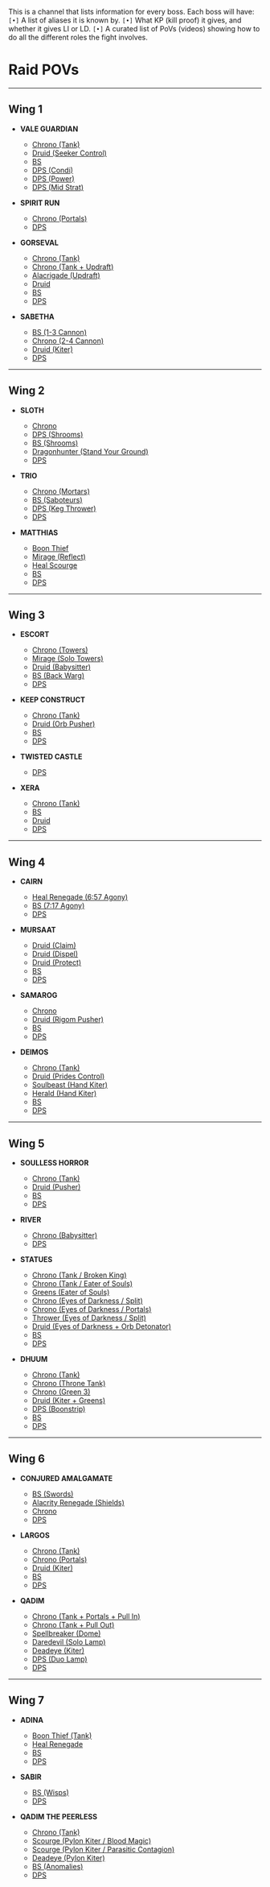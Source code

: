 This is a channel that lists information for every boss. Each boss will have:
`[•]` A list of aliases it is known by.
`[•]` What KP (kill proof) it gives, and whether it gives LI or LD.
`[•]` A curated list of PoVs (videos) showing how to do all the different roles the fight involves.

# Raid POVs

---

## Wing 1
* **VALE GUARDIAN**
	- [Chrono (Tank)](https://youtu.be/CAGlgKkwACw)
	- [Druid (Seeker Control)](https://youtu.be/7V_Ew_xCZDM)
	- [BS](https://youtu.be/e2fEPSttoqg)
	- [DPS (Condi)](https://youtu.be/TmouJVFStC4)
	- [DPS (Power)](https://youtu.be/1LrNn-a5DyQ)
	- [DPS (Mid Strat)](https://youtu.be/dWnZAucAKm8)

* **SPIRIT RUN**
	- [Chrono (Portals)](https://youtu.be/0uWESE80lkE)
	- [DPS](https://youtu.be/q4q_nq-4vVg)

* **GORSEVAL**
	- [Chrono (Tank)](https://youtu.be/BeZ05d15GWc)
	- [Chrono (Tank + Updraft)](https://youtu.be/rdZ8oWbIrj8)
	- [Alacrigade (Updraft)](https://youtu.be/3wlQwa7Fx4k)
	- [Druid](https://youtu.be/d0L0prxQH1I)
	- [BS](https://youtu.be/RasqA-G7PNg)
	- [DPS](https://youtu.be/xqfs3FS2xG0)

* **SABETHA**
	- [BS (1-3 Cannon)](https://youtu.be/TMM0_ps3O7Q)
	- [Chrono (2-4 Cannon)](https://youtu.be/DElumBHNbeM)
	- [Druid (Kiter)](https://youtu.be/XkddURUl9EE)
	- [DPS](https://youtu.be/MindohjSwNA)

---

## Wing 2
* **SLOTH**
	- [Chrono](https://youtu.be/u4mb6yjEulo)
	- [DPS (Shrooms)](https://youtu.be/YXzpOUoDVZw)
	- [BS (Shrooms)](https://youtu.be/ihM1db0M37A)
	- [Dragonhunter (Stand Your Ground)](https://youtu.be/vVffM-aIExc)
	- [DPS](https://youtu.be/4JqUNxb3aBI)

* **TRIO**
	- [Chrono (Mortars)](https://youtu.be/eKTS5YPELlY)
	- [BS (Saboteurs)](https://youtu.be/nnw1pa0a_4k)
	- [DPS (Keg Thrower)](https://youtu.be/eQvs3W5VJcw)
	- [DPS](https://youtu.be/RZtas5B3FjI)

* **MATTHIAS**
	- [Boon Thief](https://youtu.be/23_YsTTIV3Q)
	- [Mirage (Reflect)](https://youtu.be/a23mTxiYaHQ)
	- [Heal Scourge](https://youtu.be/2JPK2x7RwY8)
	- [BS](https://youtu.be/hJ6gmW_9rIo)
	- [DPS](https://youtu.be/9JOa0hkGJH0)

---

## Wing 3
* **ESCORT**
	- [Chrono (Towers)](https://youtu.be/ZzI6Uf7bopU)
	- [Mirage (Solo Towers)](https://youtu.be/tYrQ4_uGt9g)
	- [Druid (Babysitter)](https://youtu.be/suWLGKKy_3E)
	- [BS (Back Warg)](https://youtu.be/teWW5SCivdg)
	- [DPS](https://youtu.be/ki-Hkka5Bo0)

* **KEEP CONSTRUCT**
	- [Chrono (Tank)](https://youtu.be/jFP7oklGeGI)
	- [Druid (Orb Pusher)](https://youtu.be/gcxRonJ8Wzw)
	- [BS](https://youtu.be/eNnEHaeMicI)
	- [DPS](https://youtu.be/xLa5kAMan0s)

* **TWISTED CASTLE**
	- [DPS](https://youtu.be/R-oMS3vA2FM)

* **XERA**
	- [Chrono (Tank)](https://youtu.be/FY1yca1fIV8)
	- [BS](https://youtu.be/CE1CGuDcJso)
	- [Druid](https://youtu.be/9_j2mpunrl8)
	- [DPS](https://youtu.be/235WeQYBGhs)

---

## Wing 4
* **CAIRN**
	- [Heal Renegade (6:57 Agony)](https://youtu.be/8Ky-K2nLWNc)
	- [BS (7:17 Agony)](https://youtu.be/hqmfkYT3XpI)
	- [DPS](https://youtu.be/yLz_zSCm5zE)

* **MURSAAT**
	- [Druid (Claim)](https://youtu.be/mPuzAE4AjUc)
	- [Druid (Dispel)](https://youtu.be/rTXwJBg0lVc)
	- [Druid (Protect)](https://youtu.be/FMT-ctKm8uQ)
	- [BS](https://youtu.be/aOnccAmEDxU)
	- [DPS](https://youtu.be/xxcJqk7uLwE)

* **SAMAROG**
	- [Chrono](https://youtu.be/951DyFOdxhk)
	- [Druid (Rigom Pusher)](https://youtu.be/Fg3J7usmaHk)
	- [BS](https://youtu.be/3tzgnoYj7jE?t=2)
	- [DPS](https://youtu.be/dZWxP_v6GO4)

* **DEIMOS**
	- [Chrono (Tank)](https://youtu.be/ai4ty-4Ex3I)
	- [Druid (Prides Control)](https://youtu.be/xJ_xm8UYKFk)
	- [Soulbeast (Hand Kiter)](https://youtu.be/IukfOGbuKug)
	- [Herald (Hand Kiter)](https://youtu.be/bs4kSdFFHWc)
	- [BS](https://youtu.be/TLETc4e9eAQ)
	- [DPS](https://youtu.be/SA8eGZYjp5Q)

---

## Wing 5
* **SOULLESS HORROR**
	- [Chrono (Tank)](https://youtu.be/nRs7X0N2W9c)
	- [Druid (Pusher)](https://youtu.be/f22kP9-K45c)
	- [BS](https://youtu.be/pURbNb6zukQ)
	- [DPS](https://youtu.be/y1EAoMfllyM)

* **RIVER**
	- [Chrono (Babysitter)](https://youtu.be/ZweONAWbgcs)
	- [DPS](https://youtu.be/UBw9mqxIKto)

* **STATUES**
	- [Chrono (Tank / Broken King)](https://youtu.be/MkaEXA6nylE)
	- [Chrono (Tank / Eater of Souls)](https://youtu.be/pz1ZSjfq5S8)
	- [Greens (Eater of Souls)](https://youtu.be/iAVCDo0E1DM)
	- [Chrono (Eyes of Darkness / Split)](https://youtu.be/vP7-MxqZfWY)
	- [Chrono (Eyes of Darkness / Portals)](https://youtu.be/Kzj85qEm8NE)
	- [Thrower (Eyes of Darkness / Split)](https://youtu.be/c1_qIuXr0fQ)
	- [Druid (Eyes of Darkness + Orb Detonator)](https://youtu.be/nNXg1wKM6vg)
	- [BS](https://youtu.be/e7eB6lylTlI)
	- [DPS](https://youtu.be/9P5YvA-BzKE)

* **DHUUM**
	- [Chrono (Tank)](https://youtu.be/BG4MoKSBep8)
	- [Chrono (Throne Tank)](https://youtu.be/zELFWwFQDzg)
	- [Chrono (Green 3)](https://youtu.be/rQpYB--cM6U)
	- [Druid (Kiter + Greens)](https://youtu.be/uECC39w2Gcg)
	- [DPS (Boonstrip)](https://youtu.be/XI81tes7aA8)
	- [BS](https://youtu.be/1WbmOvuAwlM)
	- [DPS](https://youtu.be/2O_axpUXBI8)

---

## Wing 6
* **CONJURED AMALGAMATE**
	- [BS (Swords)](https://youtu.be/u6TUlE_7QYU)
	- [Alacrity Renegade (Shields)](https://youtu.be/eye96vsqPjs)
	- [Chrono](https://youtu.be/AZSzGNNHm8s)
	- [DPS](https://youtu.be/zUf_bfxhA9Q)

* **LARGOS**
	- [Chrono (Tank)](https://youtu.be/uqLM7o46b-I)
	- [Chrono (Portals)](https://youtu.be/JWUcvNvxl7Q)
	- [Druid (Kiter)](https://youtu.be/An72f8O7QDw)
	- [BS](https://youtu.be/GpJiBlg9WgA)
	- [DPS](https://youtu.be/S4Mz9xFAaDw)

* **QADIM**
	- [Chrono (Tank + Portals + Pull In)](https://youtu.be/UVs4JuTodQs)
	- [Chrono (Tank + Pull Out)](https://youtu.be/d0c8rp96xww)
	- [Spellbreaker (Dome)](https://youtu.be/yXRPdVGL-7k)
	- [Daredevil (Solo Lamp)](https://youtu.be/I1-JTVwTr4s)
	- [Deadeye (Kiter)](https://youtu.be/scp3ActKZh4)
	- [DPS (Duo Lamp)](https://youtu.be/GKFM_1ggRBQ)
	- [DPS](https://youtu.be/5UXpLCUgfPM)

---

## Wing 7
* **ADINA**
	- [Boon Thief (Tank)](https://youtu.be/6nNuLeSf4Sg)
	- [Heal Renegade](https://youtu.be/2bpC0aC67Dw)
	- [BS](https://youtu.be/pr16Y7oFEIE)
	- [DPS](https://youtu.be/vItcc0AwU4c)

* **SABIR**
	- [BS (Wisps)](https://youtu.be/BTx29w7mwH8)
	- [DPS](https://youtu.be/-8USQJCZowo)

* **QADIM THE PEERLESS**
	- [Chrono (Tank)](https://youtu.be/9n8mUe1dQSg)
	- [Scourge (Pylon Kiter / Blood Magic)](https://youtu.be/4Or5OkISenY)
	- [Scourge (Pylon Kiter / Parasitic Contagion)]()
	- [Deadeye (Pylon Kiter)](https://youtu.be/S0aYPj-7h1o)
	- [BS (Anomalies)](https://youtu.be/OdL5_5e7FcM)
	- [DPS](https://youtu.be/s28xBJIQfP4)